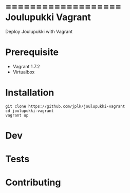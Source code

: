 ===================
Joulupukki Vagrant
===================

Deploy Joulupukki with Vagrant


Prerequisite
============

* Vagrant 1.7.2
* Virtualbox

Installation
============

    git clone https://github.com/jplk/joulupukki-vagrant
    cd joulupukki-vagrant
    vagrant up 

Dev
===


Tests
=====


Contributing
============

